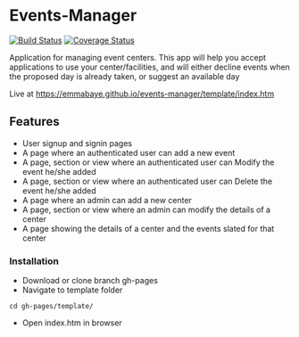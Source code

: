 # Events-Manager
[![Build Status](https://travis-ci.org/emmabaye/events-manager.svg?branch=development)](https://travis-ci.org/emmabaye/events-manager)
[![Coverage Status](https://coveralls.io/repos/github/emmabaye/events-manager/badge.svg?branch=development)](https://coveralls.io/github/emmabaye/events-manager?branch=development)


Application for managing event centers. This app will help you accept applications
 to use your center/facilities, and will either decline events when the proposed day
is already taken, or suggest an available day


Live at  https://emmabaye.github.io/events-manager/template/index.htm


## Features
   * User signup and signin pages
   * A page where an authenticated user can add a new event
   * A page, section or view where an authenticated user can Modify the event he/she added
   * A page, section or view where an authenticated user can Delete the event he/she added
   * A page where an admin can add a new center
   * A page, section or view where an admin can modify the details of a center
   * A page showing the details of a center and the events slated for that center

 
  

### Installation
* Download or clone branch gh-pages
* Navigate to template folder

```
cd gh-pages/template/
```
* Open index.htm in browser
